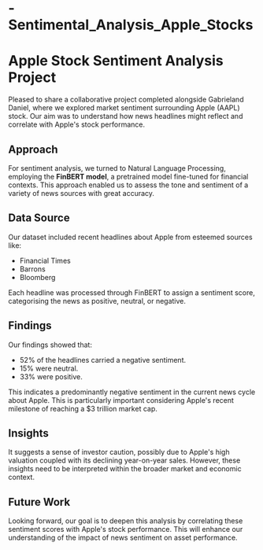 # -Sentimental_Analysis_Apple_Stocks
# Apple Stock Sentiment Analysis Project

Pleased to share a collaborative project completed alongside Gabrieland Daniel, where we explored market sentiment surrounding Apple (AAPL) stock. Our aim was to understand how news headlines might reflect and correlate with Apple's stock performance.

## Approach
For sentiment analysis, we turned to Natural Language Processing, employing the **FinBERT model**, a pretrained model fine-tuned for financial contexts. This approach enabled us to assess the tone and sentiment of a variety of news sources with great accuracy.

## Data Source
Our dataset included recent headlines about Apple from esteemed sources like:
- Financial Times
- Barrons
- Bloomberg

Each headline was processed through FinBERT to assign a sentiment score, categorising the news as positive, neutral, or negative.

## Findings
Our findings showed that:
- 52% of the headlines carried a negative sentiment.
- 15% were neutral.
- 33% were positive.

This indicates a predominantly negative sentiment in the current news cycle about Apple. This is particularly important considering Apple's recent milestone of reaching a $3 trillion market cap.

## Insights
It suggests a sense of investor caution, possibly due to Apple's high valuation coupled with its declining year-on-year sales. However, these insights need to be interpreted within the broader market and economic context.

## Future Work
Looking forward, our goal is to deepen this analysis by correlating these sentiment scores with Apple's stock performance. This will enhance our understanding of the impact of news sentiment on asset performance.
